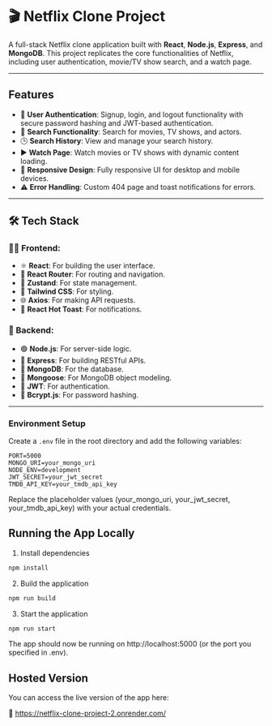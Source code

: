 # 🎬 Netflix Clone Project

A full-stack Netflix clone application built with **React**, **Node.js**, **Express**, and **MongoDB**. This project replicates the core functionalities of Netflix, including user authentication, movie/TV show search, and a watch page.

---

##  Features

- 🔐 **User Authentication**: Signup, login, and logout functionality with secure password hashing and JWT-based authentication.  
- 🔎 **Search Functionality**: Search for movies, TV shows, and actors.  
- 🕒 **Search History**: View and manage your search history.  
- ▶️ **Watch Page**: Watch movies or TV shows with dynamic content loading.  
- 📱 **Responsive Design**: Fully responsive UI for desktop and mobile devices.  
- ⚠️ **Error Handling**: Custom 404 page and toast notifications for errors.  


---

## 🛠️ Tech Stack

### 🧑‍💻 Frontend:
- ⚛️ **React**: For building the user interface.  
- 🧭 **React Router**: For routing and navigation.  
- 🧠 **Zustand**: For state management.  
- 🎨 **Tailwind CSS**: For styling.  
- 🌐 **Axios**: For making API requests.  
- 🔔 **React Hot Toast**: For notifications. 

### 🧪 Backend:
- 🟢 **Node.js**: For server-side logic.  
- 🚂 **Express**: For building RESTful APIs.  
- 🍃 **MongoDB**: For the database.  
- 🧩 **Mongoose**: For MongoDB object modeling.  
- 🔐 **JWT**: For authentication.  
- 🧂 **Bcrypt.js**: For password hashing.  
---

###  Environment Setup


Create a `.env` file in the root directory and add the following variables:

```env
PORT=5000
MONGO_URI=your_mongo_uri
NODE_ENV=development
JWT_SECRET=your_jwt_secret
TMDB_API_KEY=your_tmdb_api_key
```
Replace the placeholder values (your_mongo_uri, your_jwt_secret, your_tmdb_api_key) with your actual credentials.

## Running the App Locally
1. Install dependencies
```bash
npm install
```
2. Build the application
``` bash
npm run build
```
3. Start the application
``` bash
npm run start
```

The app should now be running on http://localhost:5000 (or the port you specified in .env).

##  Hosted Version
You can access the live version of the app here:

🔗 https://netflix-clone-project-2.onrender.com/




